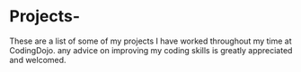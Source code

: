 # Projects-
These are a list of some of my projects I have worked throughout my time at CodingDojo. any advice on improving my coding skills is greatly appreciated and welcomed. 
